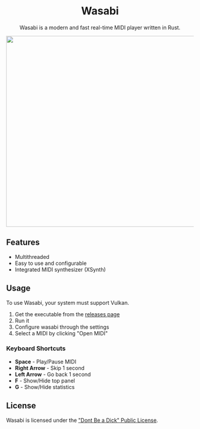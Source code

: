 <h1 align="center">Wasabi</h1>
<p align="center">Wasabi is a modern and fast real-time MIDI player written in Rust.</p>
<p align="center"><img src="https://i.imgur.com/NQVQdHd.png" width="512"/></p>

## Features
- Multithreaded
- Easy to use and configurable
- Integrated MIDI synthesizer (XSynth)

## Usage
To use Wasabi, your system must support Vulkan.

1) Get the executable from the [releases page](https://github.com/arduano/wasabi/releases)
2) Run it
3) Configure wasabi through the settings
4) Select a MIDI by clicking "Open MIDI"

### Keyboard Shortcuts

- **Space** - Play/Pause MIDI
- **Right Arrow** - Skip 1 second
- **Left Arrow** - Go back 1 second
- **F** - Show/Hide top panel
- **G** - Show/Hide statistics

## License
Wasabi is licensed under the ["Dont Be a Dick" Public License](https://github.com/arduano/wasabi/blob/master/LICENSE).

